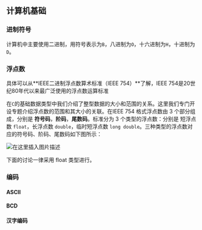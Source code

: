 ## 计算机基础

### 进制符号

计算机中主要使用二进制，用符号表示为`B`，八进制为`O`，十六进制为`H`，十进制为`D`。

### 浮点数

具体可以从**IEEE二进制浮点数算术标准（IEEE 754）**了解，IEEE 754是20世纪80年代以来最广泛使用的浮点数运算标准

在`C`的基础数据类型中我们介绍了整型数据的大小和范围的关系。这里我们专门开设专题介绍浮点数的范围和其大小的关联。在IEEE 754 格式浮点数由 3 个部分组成，分别是 **符号码**，**阶码**，**尾数码**。标准分为 3 个类型的浮点数：分别是 短浮点数 `float`，长浮点数 `double`，临时短浮点数 `long double`。三种类型的浮点数对应的符号码、阶码、尾数码如下图所示：

![在这里插入图片描述](https://img-blog.csdnimg.cn/20200920212951539.png?x-oss-process=image/watermark,type_ZmFuZ3poZW5naGVpdGk,shadow_10,text_aHR0cHM6Ly9ibG9nLmNzZG4ubmV0L3dlaXhpbl80NzcxMzUwMw==,size_16,color_FFFFFF,t_70#pic_center)

下面的讨论一律采用 float 类型进行。



### 编码

#### ASCII

#### BCD

#### 汉字编码

## 

